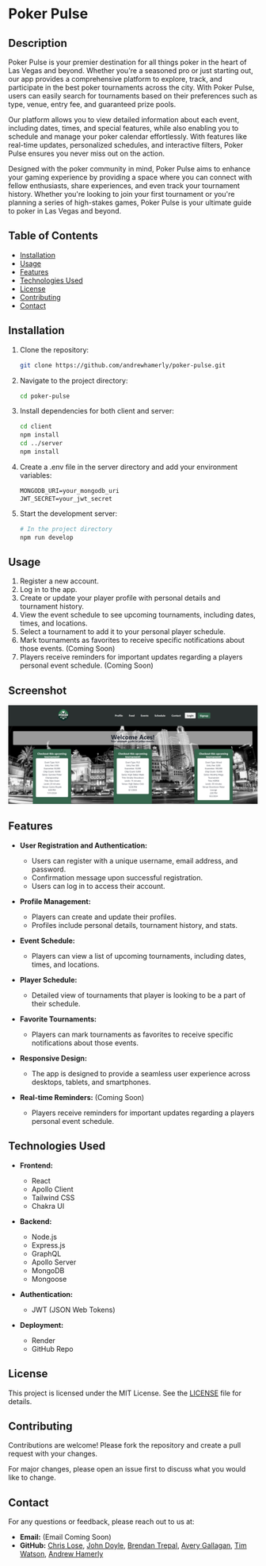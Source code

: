 # Poker Pulse

## Description
Poker Pulse is your premier destination for all things poker in the heart of Las Vegas and beyond. Whether you're a seasoned pro or just starting out, our app provides a comprehensive platform to explore, track, and participate in the best poker tournaments across the city. With Poker Pulse, users can easily search for tournaments based on their preferences such as type, venue, entry fee, and guaranteed prize pools.

Our platform allows you to view detailed information about each event, including dates, times, and special features, while also enabling you to schedule and manage your poker calendar effortlessly. With features like real-time updates, personalized schedules, and interactive filters, Poker Pulse ensures you never miss out on the action.

Designed with the poker community in mind, Poker Pulse aims to enhance your gaming experience by providing a space where you can connect with fellow enthusiasts, share experiences, and even track your tournament history. Whether you're looking to join your first tournament or you're planning a series of high-stakes games, Poker Pulse is your ultimate guide to poker in Las Vegas and beyond.

## Table of Contents
- [Installation](#installation)
- [Usage](#usage)
- [Features](#features)
- [Technologies Used](#technologies-used)
- [License](#license)
- [Contributing](#contributing)
- [Contact](#contact)

## Installation

1. Clone the repository:
   ```sh
   git clone https://github.com/andrewhamerly/poker-pulse.git
   ```
2. Navigate to the project directory:
   ```sh
   cd poker-pulse
   ```
3. Install dependencies for both client and server:
   ```sh
   cd client
   npm install
   cd ../server
   npm install
   ```

4. Create a .env file in the server directory and add your environment variables:
   ```env
   MONGODB_URI=your_mongodb_uri
   JWT_SECRET=your_jwt_secret
   ```

5. Start the development server:
   ```sh
   # In the project directory
   npm run develop
   ```

## Usage
1. Register a new account.
2. Log in to the app.
3. Create or update your player profile with personal details and tournament history.
4. View the event schedule to see upcoming tournaments, including dates, times, and locations.
5. Select a tournament to add it to your personal player schedule.
6. Mark tournaments as favorites to receive specific notifications about those events. (Coming Soon)
7. Players receive reminders for important updates regarding a players personal event schedule. (Coming Soon)

## Screenshot
![Deployed Site](./client/src/assets/images/Capture.PNG)

## Features
- **User Registration and Authentication:**
  - Users can register with a unique username, email address, and password.
  - Confirmation message upon successful registration.
  - Users can log in to access their account.

- **Profile Management:**
  - Players can create and update their profiles.
  - Profiles include personal details, tournament history, and stats.

- **Event Schedule:**
  - Players can view a list of upcoming tournaments, including dates, times, and locations.

- **Player Schedule:**
  - Detailed view of tournaments that player is looking to be a part of their schedule.

- **Favorite Tournaments:**
  - Players can mark tournaments as favorites to receive specific notifications about those events.

- **Responsive Design:**
  - The app is designed to provide a seamless user experience across desktops, tablets, and smartphones.
 
- **Real-time Reminders:** (Coming Soon)
  - Players receive reminders for important updates regarding a players personal event schedule.

## Technologies Used
- **Frontend:**
  - React
  - Apollo Client
  - Tailwind CSS
  - Chakra UI

- **Backend:**
  - Node.js
  - Express.js
  - GraphQL
  - Apollo Server
  - MongoDB
  - Mongoose

- **Authentication:**
  - JWT (JSON Web Tokens)

- **Deployment:**
  - Render
  - GitHub Repo

## License
This project is licensed under the MIT License. See the [LICENSE](LICENSE) file for details.

## Contributing
Contributions are welcome! Please fork the repository and create a pull request with your changes. 

For major changes, please open an issue first to discuss what you would like to change.

## Contact
For any questions or feedback, please reach out to us at:
- **Email:** (Email Coming Soon)
- **GitHub:** [Chris Lose](https://github.com/chrislose23), [John Doyle](https://github.com/JohnTD796), [Brendan Trepal](https://github.com/BeeCeeTee), [Avery Gallagan](https://github.com/averygallagan), [Tim Watson](https://github.com/tawatson02), [Andrew Hamerly](https://github.com/andrewhamerly)

